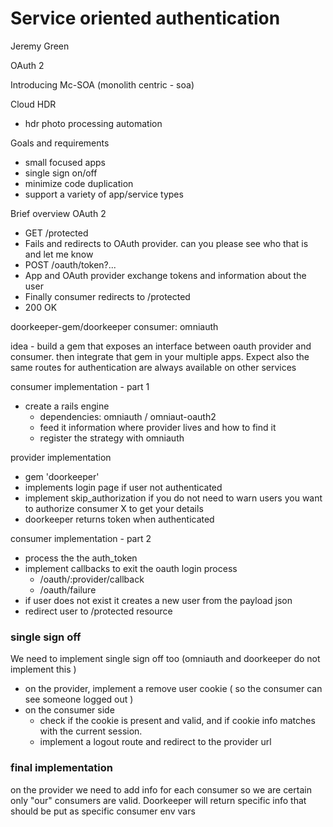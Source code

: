 Service oriented authentication
===
Jeremy Green

OAuth 2

Introducing Mc-SOA (monolith centric - soa)

Cloud HDR
- hdr photo processing automation


Goals and requirements
- small focused apps
- single sign on/off
- minimize code duplication
- support a variety of app/service types

Brief overview OAuth 2
- GET /protected
- Fails and redirects to OAuth provider. can you please see who 
that is and let me know
- POST /oauth/token?...
- App and OAuth provider exchange tokens and information about the 
user
- Finally consumer redirects to /protected
- 200 OK

doorkeeper-gem/doorkeeper
consumer: omniauth

idea - build a gem that exposes an interface between oauth provider
and consumer. then integrate that gem in your multiple apps. Expect also
the same routes for authentication are always available on other services

consumer implementation - part 1

- create a rails engine 
  - dependencies: omniauth / omniaut-oauth2
  - feed it information where provider lives and how to find it
  - register the strategy with omniauth

provider implementation
- gem 'doorkeeper'
- implements login page if user not authenticated
- implement skip_authorization if you do not need
to warn users you want to authorize consumer X to 
get your details
- doorkeeper returns token when authenticated

consumer implementation - part 2
- process the the auth_token
- implement callbacks to exit the oauth login process
  - /oauth/:provider/callback
  - /oauth/failure
- if user does not exist it creates a new user from
the payload json
- redirect user to /protected resource


### single sign off

We need to implement single sign off too (omniauth and doorkeeper do
not implement this )
- on the provider, implement a remove user cookie ( so the consumer can see
someone logged out ) 
- on the consumer side
  - check if the cookie is present and valid, and if cookie
  info matches with the current session. 
  - implement a logout route and redirect to the provider url


### final implementation

on the provider we need to add info for each consumer so we are certain
only "our" consumers are valid. Doorkeeper will return specific info that
should be put as specific consumer env vars

